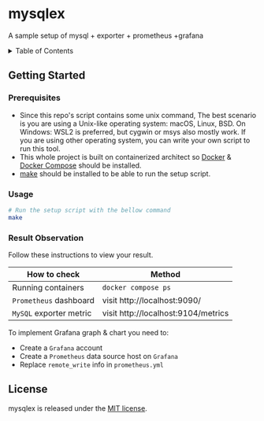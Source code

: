 # mysqlex

A sample setup of mysql + exporter + prometheus +grafana

<details>
<summary>Table of Contents</summary>

- [Getting Started](#getting-started)
  - [Prerequisites](#prerequisites)
  - [Usage](#usage)
  - [Result Observation](#result-observation)
- [License](#license)

</details>

## Getting Started

### Prerequisites

- Since this repo's script contains some unix command, The best scenario is you are using a Unix-like operating system: macOS, Linux, BSD. On Windows: WSL2 is preferred, but cygwin or msys also mostly work. If you are using other operating system, you can write your own script to run this tool.
- This whole project is built on containerized architect so [Docker](https://docs.docker.com/engine/install/) & [Docker Compose](https://docs.docker.com/compose/install/) should be installed.
- [make](https://www.gnu.org/software/make/) should be installed to be able to run the setup script.

### Usage

```sh
# Run the setup script with the bellow command
make
```

### Result Observation

Follow these instructions to view your result.

| How to check            | Method                              |
| ----------------------- | ----------------------------------- |
| Running containers      | `docker compose ps`                 |
| `Prometheus` dashboard  | visit http://localhost:9090/        |
| `MySQL` exporter metric | visit http://localhost:9104/metrics |

To implement Grafana graph & chart you need to:

- Create a `Grafana` account
- Create a `Prometheus` data source host on `Grafana`
- Replace `remote_write` info in `prometheus.yml`

## License

mysqlex is released under the [MIT license](LICENSE.txt).
